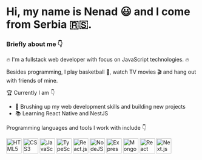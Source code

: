 # Hi, my name is Nenad :smiley: and I come from Serbia 🇷🇸.

### Briefly about me :point_down:

:fire: I'm a fullstack web developer with focus on JavaScript technologies. :fire:

Besides programming, I play basketball :basketball:, watch TV movies :clapper: and hang out with friends of mine.

🏆 Currently I am :point_down:
- 💪 Brushing up my web development skills and building new projects
- :books: Learning React Native and NestJS

Programming languages and tools I work with include :point_down:

<p align="left">
  <img src="https://upload.wikimedia.org/wikipedia/commons/6/61/HTML5_logo_and_wordmark.svg" alt="HTML5 Logo" width="40" height="40">
  <img src="https://upload.wikimedia.org/wikipedia/commons/d/d5/CSS3_logo_and_wordmark.svg" alt="CSS3 Logo" width="40" height="40">
  <img src="https://upload.wikimedia.org/wikipedia/commons/6/6a/JavaScript-logo.png" alt="JavaScript Logo" width="40" height="40">
  <img src="https://upload.wikimedia.org/wikipedia/commons/f/f5/Typescript.svg" alt="TypeScript Logo" width="40" height="40">
  <img src="https://upload.wikimedia.org/wikipedia/commons/3/30/React_Logo_SVG.svg" alt="React.js Logo" width="40" height="40">
  <img src="https://upload.wikimedia.org/wikipedia/commons/d/d9/Node.js_logo.svg" alt="NodeJS Logo" width="40" height="40">
  <img src="https://miro.medium.com/v2/resize:fit:640/format:webp/1*d2zLEjERsrs1Rzk_95QU9A.png" alt="Express.js Logo" width="40" height="40">
  <img src="https://upload.wikimedia.org/wikipedia/en/5/5a/MongoDB_Fores-Green.svg" alt="MongoDB Logo" width="40" height="40">
  <img src="https://miro.medium.com/v2/resize:fit:1024/0*dhDZY5VlvfPB5WtZ.png" alt="React Native Logo" width="40" height="40">
  <img src="https://upload.wikimedia.org/wikipedia/commons/8/8e/Nextjs-logo.svg" alt="Next.js Logo" width="40" height="40">
</p>
